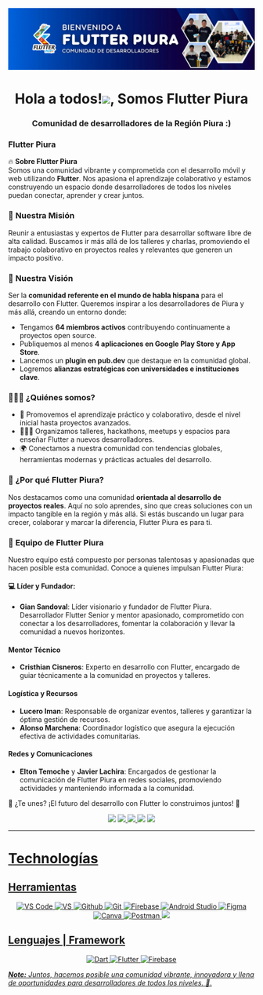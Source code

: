 <div align="center">
  <img src="/images/banner.png" alt="FLUTTER PIURA" />
</div>

<h1 align="center">Hola a todos!<img src="https://emoji.gg/assets/emoji/wavegif_1860.gif" width="30px">, Somos Flutter Piura</h1>
<h3 align="center">Comunidad de desarrolladores de la Región Piura :) </h3>

### Flutter Piura  

🔥 **Sobre Flutter Piura**  
Somos una comunidad vibrante y comprometida con el desarrollo móvil y web utilizando **Flutter**. Nos apasiona el aprendizaje colaborativo y estamos construyendo un espacio donde desarrolladores de todos los niveles puedan conectar, aprender y crear juntos.  

### 🌟 **Nuestra Misión**  
Reunir a entusiastas y expertos de Flutter para desarrollar software libre de alta calidad. Buscamos ir más allá de los talleres y charlas, promoviendo el trabajo colaborativo en proyectos reales y relevantes que generen un impacto positivo.  

### 🚀 **Nuestra Visión**  
Ser la **comunidad referente en el mundo de habla hispana** para el desarrollo con Flutter. Queremos inspirar a los desarrolladores de Piura y más allá, creando un entorno donde:  
- Tengamos **64 miembros activos** contribuyendo continuamente a proyectos open source.  
- Publiquemos al menos **4 aplicaciones en Google Play Store y App Store**.  
- Lancemos un **plugin en pub.dev** que destaque en la comunidad global.  
- Logremos **alianzas estratégicas con universidades e instituciones clave**.  

### 👨🏻‍💻 **¿Quiénes somos?**  
- 🌱 Promovemos el aprendizaje práctico y colaborativo, desde el nivel inicial hasta proyectos avanzados.  
- 🧑🏻‍🏫 Organizamos talleres, hackathons, meetups y espacios para enseñar Flutter a nuevos desarrolladores.  
- 🌍 Conectamos a nuestra comunidad con tendencias globales, herramientas modernas y prácticas actuales del desarrollo.  

### 🎯 **¿Por qué Flutter Piura?**  
Nos destacamos como una comunidad **orientada al desarrollo de proyectos reales**. Aquí no solo aprendes, sino que creas soluciones con un impacto tangible en la región y más allá. Si estás buscando un lugar para crecer, colaborar y marcar la diferencia, Flutter Piura es para ti.  

### 🌟 **Equipo de Flutter Piura**  

Nuestro equipo está compuesto por personas talentosas y apasionadas que hacen posible esta comunidad. Conoce a quienes impulsan Flutter Piura: 

#### 💻 **Líder y Fundador**:
- **Gian Sandoval**:  Líder visionario y fundador de Flutter Piura. Desarrollador Flutter Senior y mentor apasionado, comprometido con conectar a los desarrolladores, fomentar la colaboración y llevar la comunidad a nuevos horizontes.

#### **Mentor Técnico**  
- **Cristhian Cisneros**: Experto en desarrollo con Flutter, encargado de guiar técnicamente a la comunidad en proyectos y talleres.  

#### **Logística y Recursos**  
- **Lucero Iman**: Responsable de organizar eventos, talleres y garantizar la óptima gestión de recursos.  
- **Alonso Marchena**: Coordinador logístico que asegura la ejecución efectiva de actividades comunitarias.  

#### **Redes y Comunicaciones**  
- **Elton Temoche** y **Javier Lachira**: Encargados de gestionar la comunicación de Flutter Piura en redes sociales, promoviendo actividades y manteniendo informada a la comunidad.  
  

💬 ¿Te unes? ¡El futuro del desarrollo con Flutter lo construimos juntos! 🎉  

<!--Social Media-->  
<div align="center"> 
<a href="https://www.tiktok.com/@flutterpiura?lang=es" target="_blank"><img src="https://img.shields.io/badge/TikTok-000?style=for-the-badge&logo=tiktok&logoColor=white" ></a>
 <a href="https://www.instagram.com/flutterpiura/" target="_blank"><img src="https://img.shields.io/badge/-Instagram-%23E4405F?style=for-the-badge&logo=instagram&logoColor=white"</a> 
 <a href="https://www.linkedin.com/groups/13051956" target="_blank"><img src="https://img.shields.io/badge/LinkedIn-0077B5?style=for-the-badge&logo=linkedin&logoColor=white"</a> 
<a  href="https://mail.google.com/mail/u/0/?fs=1&tf=cm&source=mailto&to=flutterpiura@gmail.com"  target="_blank"><img  src="https://img.shields.io/badge/-Email-D02929?style=for-the-badge&logo=gmail&logoColor=white"></a>
<a href="https://www.facebook.com/share/1XmhgrQA3p/" target="_blank"><img src="https://img.shields.io/badge/Facebook-0077B5?style=for-the-badge&logo=Facebook&logoColor=white"</a> 
 </div>


<hr>
<h1 align="left">Technologías</h1>
<h2 align="left">Herramientas</h2>
<p align="center">
  <img src="https://img.shields.io/badge/Visual%20Studio%20Code-0078d7.svg?style=for-the-badge&logo=visual-studio-code&logoColor=white)" alt="VS Code">
  <img src="https://img.shields.io/badge/Visual%20Studio-5C2D91.svg?style=for-the-badge&logo=visual-studio&logoColor=white" alt="VS">
  <img src="https://img.shields.io/badge/github-%23121011.svg?style=for-the-badge&logo=github&logoColor=white" alt="Github">
  <img src="https://img.shields.io/badge/git-%23F05033.svg?style=for-the-badge&logo=git&logoColor=white" alt="Git">
  <img src="https://img.shields.io/badge/Firebase-DD2C00?style=for-the-badge&logo=Firebase&logoColor=white" alt="Firebase">
  <img src="https://img.shields.io/badge/Android%20Studio-3DDC84.svg?style=for-the-badge&logo=android-studio&logoColor=white" alt="Android Studio">
  <img src="https://img.shields.io/badge/figma-%23F24E1E.svg?style=for-the-badge&logo=figma&logoColor=white" alt="Figma">
  <img src="https://img.shields.io/badge/Canva-%2300C4CC.svg?style=for-the-badge&logo=Canva&logoColor=white" alt="Canva">
  <img src="https://img.shields.io/badge/Postman-FF6C37?style=for-the-badge&logo=postman&logoColor=white" alt="Postman">
  <img src="https://img.shields.io/badge/GoogleCloud-%234285F4.svg?style=for-the-badge&logo=google-cloud&logoColor=white">

</p>
<h2 align="left">Lenguajes | Framework </h2>


<p align="center">
 

  <img src="https://img.shields.io/badge/Dart-0175C2?style=for-the-badge&logo=dart&logoColor=white" alt="Dart">
  <img src="https://img.shields.io/badge/Flutter-%2302569B.svg?style=for-the-badge&logo=Flutter&logoColor=white" alt="Flutter">
  <img src="https://img.shields.io/badge/firebase-FFCA28?style=for-the-badge&logo=firebase&logoColor=white" alt="Firebase">
</p>


<i><b>Note:</b> Juntos, hacemos posible una comunidad vibrante, innovadora y llena de oportunidades para desarrolladores de todos los niveles. 🚀.</i>





